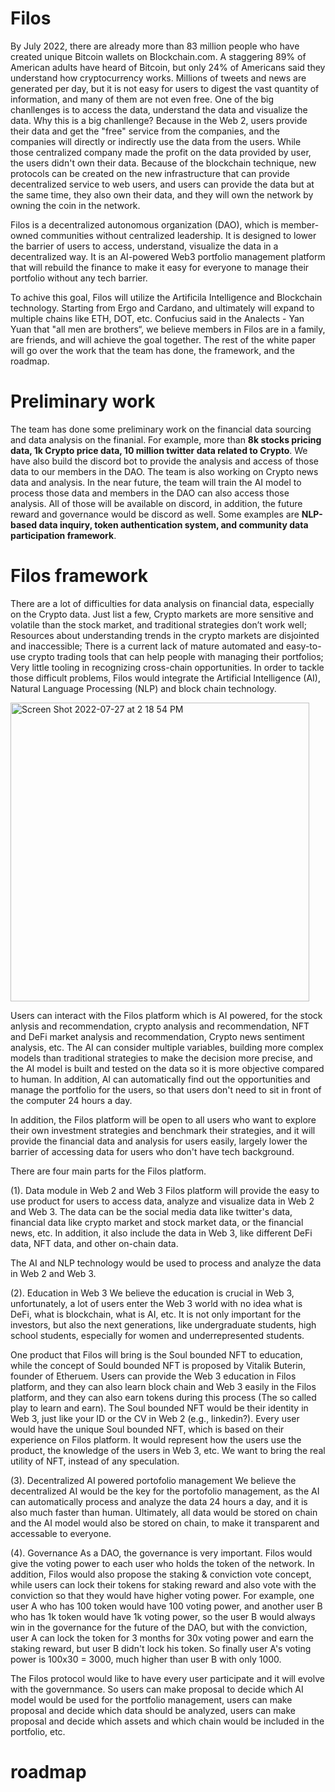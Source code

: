 # Filos
By July 2022, there are already more than 83 million people who have created unique Bitcoin wallets on Blockchain.com. A staggering 89% of American adults have heard of Bitcoin, but only 24% of Americans said they understand how cryptocurrency works. Millions of tweets and news are generated per day, but it is not easy for users to digest the vast quantity of information, and many of them are not even free. One of the big chanllenges is to access the data, understand the data and visualize the data. Why this is a big chanllenge? Because in the Web 2, users provide their data and get the "free" service from the companies, and the companies will directly or indirectly use the data from the users. While those centralized company made the profit on the data provided by user, the users didn't own their data. Because of the blockchain technique, new protocols can be created on the new infrastructure that can provide decentralized service to web users, and users can provide the data but at the same time, they also own their data, and they will own the network by owning the coin in the network. 

Filos is a decentralized autonomous organization (DAO), which is member-owned communities without centralized leadership. It is designed to lower the barrier of users to access, understand, visualize the data in a decentralized way. It is an AI-powered Web3 portfolio management platform that will rebuild the finance to make it easy for everyone to manage their portfolio without any tech barrier. 

To achive this goal, Filos will utilize the Artificila Intelligence and Blockchain technology. Starting from Ergo and Cardano, and ultimately will expand to multiple chains like ETH, DOT, etc. Confucius said in the Analects - Yan Yuan that "all men are brothers“, we believe members in Filos are in a family, are friends, and will achieve the goal together. The rest of the white paper will go over the work that the team has done, the framework, and the roadmap. 

# Preliminary work
The team has done some preliminary work on the financial data sourcing and data analysis on the finanial. For example, more than **8k stocks pricing data, 1k Crypto price data, 10 million twitter data related to Crypto**. We have also build the discord bot to provide the analysis and access of those data to our members in the DAO. The team is also working on Crypto news data and analysis. In the near future, the team will train the AI model to process those data and members in the DAO can also access those analysis. All of those will be available on discord, in addition, the future reward and governance would be discord as well. Some examples are **NLP-based data inquiry, token authentication system, and community data participation framework**. 

# Filos framework
There are a lot of difficulties for data analysis on financial data, especially on the Crypto data. Just list a few, Crypto markets are more sensitive and volatile than the stock market, and traditional strategies don’t work well; Resources about understanding trends in the crypto markets are disjointed and inaccessible; There is a current lack of mature automated and easy-to-use crypto trading tools that can help people with managing their portfolios; Very little tooling in recognizing cross-chain opportunities. 
In order to tackle those difficult problems, Filos would integrate the Artificial Intelligence (AI), Natural Language Processing (NLP) and block chain technology. 

<img width="478" alt="Screen Shot 2022-07-27 at 2 18 54 PM" src="https://user-images.githubusercontent.com/22382662/181374305-37525cc0-bf37-40b0-8bea-122b55afb0c0.png">

Users can interact with the Filos platform which is AI powered, for the stock anlysis and recommendation, crypto analysis and recommendation, NFT and DeFi market analysis and recommendation, Crypto news sentiment analysis, etc. The AI can consider multiple variables, building more complex models than traditional strategies to make the decision more precise, and the AI model is built and tested on the data so it is more objective compared to human. In addition, AI can automatically find out the opportunities and manage the portfolio for the users, so that users don't need to sit in front of the computer 24 hours a day. 

In addition, the Filos platform will be open to all users who want to explore their own investment strategies and benchmark their strategies, and it will provide the financial data and analysis for users easily, largely lower the barrier of accessing data for users who don't have tech background. 

There are four main parts for the Filos platform. 

(1). Data module in Web 2 and Web 3
Filos platform will provide the easy to use product for users to access data, analyze and visualize data in Web 2 and Web 3. The data can be the social media data like twitter's data, financial data like crypto market and stock market data, or the financial news, etc. In addition, it also include the data in Web 3, like different DeFi data, NFT data, and other on-chain data. 

The AI and NLP technology would be used to process and analyze the data in Web 2 and Web 3.

(2). Education in Web 3
We believe the education is crucial in Web 3, unfortunately, a lot of users enter the Web 3 world with no idea what is DeFi, what is blockchain, what is AI, etc. It is not only important for the investors, but also the next generations, like undergraduate students, high school students, especially for women and underrepresented students. 

One product that Filos will bring is the Soul bounded NFT to education, while the concept of Sould bounded NFT is proposed by Vitalik Buterin, founder of Etheruem. Users can provide the Web 3 education in Filos platform, and they can also learn block chain and Web 3 easily in the Filos platform, and they can also earn tokens during this process (The so called play to learn and earn). The Soul bounded NFT would be their identity in Web 3, just like your ID or the CV in Web 2 (e.g., linkedin?). Every user would have the unique Soul bounded NFT, which is based on their experience on Filos platform. It would represent how the users use the product, the knowledge of the users in Web 3, etc. We want to bring the real utility of NFT, instead of any speculation.

(3). Decentralized AI powered portofolio management
We believe the decentralized AI would be the key for the portofolio management, as the AI can automatically process and analyze the data 24 hours a day, and it is also much faster than human. Ultimately, all data would be stored on chain and the AI model would also be stored on chain, to make it transparent and accessable to everyone. 

(4). Governance
As a DAO, the governance is very important. Filos would give the voting power to each user who holds the token of the network. In addition, Filos would also propose the staking & conviction vote concept, while users can lock their tokens for staking reward and also vote with the conviction so that they would have higher voting power. For example, one user A who has 100 token would have 100 voting power, and another user B who has 1k token would have 1k voting power, so the user B would always win in the governance for the future of the DAO, but with the conviction, user A can lock the token for 3 months for 30x voting power and earn the staking reward, but user B didn't lock his token. So finally user A's voting power is 100x30 = 3000, much higher than user B with only 1000. 

The Filos protocol would like to have every user participate and it will evolve with the governmance. So users can make proposal to decide which AI model would be used for the portfolio management, users can make proposal and decide which data should be analyzed, users can make proposal and decide which assets and which chain would be included in the portfolio, etc. 

# roadmap









